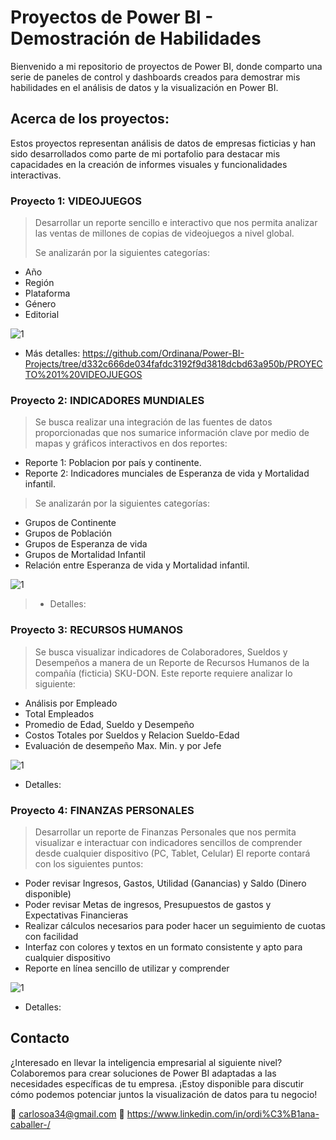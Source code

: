 # Proyectos de Power BI - Demostración de Habilidades

Bienvenido a mi repositorio de proyectos de Power BI, donde comparto una serie de paneles de control y dashboards creados para demostrar mis habilidades en el análisis de datos y la visualización en Power BI.

## Acerca de los proyectos:

Estos proyectos representan análisis de datos de empresas ficticias y han sido desarrollados como parte de mi portafolio para destacar mis capacidades en la creación de informes visuales y funcionalidades interactivas.

### Proyecto 1: VIDEOJUEGOS
> Desarrollar un reporte sencillo e interactivo que nos permita analizar las ventas de millones de copias de videojuegos a nivel global.
>
> Se analizarán por la siguientes categorías:
  - Año
  - Región
  - Plataforma
  - Género
  - Editorial
    
![1](https://github.com/Ordinana/Power-BI-Projects/assets/102070528/639697b9-7564-4619-85de-2f011f9b52a6)

+ Más detalles: https://github.com/Ordinana/Power-BI-Projects/tree/d332c666de034fafdc3192f9d3818dcbd63a950b/PROYECTO%201%20VIDEOJUEGOS


### Proyecto 2: INDICADORES MUNDIALES
> Se busca realizar una integración de las fuentes de datos proporcionadas que nos sumarice información clave por medio de mapas y gráficos interactivos en dos reportes:
  - Reporte 1: Poblacion por país y continente.
  - Reporte 2: Indicadores munciales de Esperanza de vida y Mortalidad infantil.
> Se analizarán por la siguientes categorías:
  - Grupos de Continente
  - Grupos de Población
  - Grupos de Esperanza de vida
  - Grupos de Mortalidad Infantil
  - Relación entre Esperanza de vida y Mortalidad infantil.

![1](https://github.com/Ordinana/Power-BI-Projects/assets/102070528/95a88917-942e-467c-857d-5a399ec83d84)

> + Detalles: 


### Proyecto 3: RECURSOS HUMANOS
> Se busca visualizar indicadores de Colaboradores, Sueldos y Desempeños a manera de un Reporte de Recursos Humanos de la compañía (ficticia) SKU-DON.
> Este reporte requiere analizar lo siguiente:
  - Análisis por Empleado
  - Total Empleados
  - Promedio de Edad, Sueldo y Desempeño
  - Costos Totales por Sueldos y Relacion Sueldo-Edad
  - Evaluación de desempeño Max. Min. y por Jefe

![1](https://github.com/Ordinana/Power-BI-Projects/assets/102070528/7da6c691-f78a-42ee-8e46-876f4da33ba4)

+ Detalles: 

### Proyecto 4: FINANZAS PERSONALES
> Desarrollar un reporte de Finanzas Personales que nos permita visualizar e interactuar con indicadores sencillos de comprender desde cualquier dispositivo (PC, Tablet, Celular)
> El reporte contará con los siguientes puntos:
  - Poder revisar Ingresos, Gastos, Utilidad (Ganancias) y Saldo (Dinero disponible)
  - Poder revisar Metas de ingresos, Presupuestos de gastos y Expectativas Financieras
  - Realizar cálculos necesarios para poder hacer un seguimiento de cuotas con facilidad
  - Interfaz con colores y textos en un formato consistente y apto para cualquier dispositivo
  - Reporte en línea sencillo de utilizar y comprender

![1](https://github.com/Ordinana/Power-BI-Projects/assets/102070528/ad1fa713-6488-4c3c-81b9-c10a7c70b3db)

+ Detalles: 

## Contacto

¿Interesado en llevar la inteligencia empresarial al siguiente nivel? Colaboremos para crear soluciones de Power BI adaptadas a las necesidades específicas de tu empresa.
¡Estoy disponible para discutir cómo podemos potenciar juntos la visualización de datos para tu negocio!

📧 carlosoa34@gmail.com
🔗 https://www.linkedin.com/in/ordi%C3%B1ana-caballer-/

